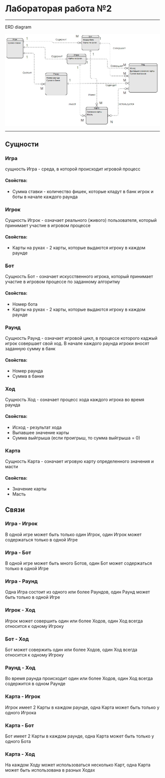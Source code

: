 # Лабораторая работа №2
___

ERD diagram

![erd диаграмма](rtippo_lab_2.jpg)
___
## Сущности
### Игра
сущность Игра - среда, в которой происходит игровой процесс
#### Свойства:
* Сумма ставки - количество фишек, которые кладут в банк игрок и боты в начале каждого раунда

### Игрок
Сущность Игрок - означает реального (живого) пользователя, который принимает участие в игровом процессе
#### Свойства:
* Карты на руках - 2 карты, которые выдаются игроку в каждом раунде

### Бот
Сущность Бот - означает искусственного игрока, который принимает участие в игровом процессе по заданному алгоритму
#### Свойства:
* Номер бота
* Карты на руках - 2 карты, которые выдаются игроку в каждом раунде

### Раунд
Сущность Раунд - означает игровой цикл, в процессе которого каджый игрок совершает свой ход. В начале каждого раунда игроки вносят заданную сумму в банк
#### Свойства:
* Номер раунда
* Сумма в банке

### Ход
Сущность Ход - означает процесс хода каждого игрока во время раунда
#### Свойства:
* Исход - результат хода
* Выпавшее значение карты
* Сумма выйгрыша (если проигрыш, то сумма выйгрыша = 0)

### Карта
Сущность Карта - означает игровую карту определенного значения и масти
#### Свойства:
* Значение карты
* Масть


## Связи

### Игра - Игрок
В одной игре может быть только один Игрок, один Игрок может содержаться только в одной Игре

### Игра - Бот
В одной игре может быть много Ботов, один Бот может содержаться только в одной Игре

### Игра - Раунд
Одна Игра состоит из одного или более Раундов, один Раунд может быть только в одной Игре

### Игрок - Ход
Игрок может совершить один или более Ходов, один Ход всегда относится к одному Игроку

### Бот - Ход
Бот может совержить один или более Ходов, один Ход всегда относится к одному Игроку

### Раунд - Ход
Во время раунда происходит один или более Ходов, один Ход всегда содержится в одном Раунде

### Карта - Игрок
Игрок имеет 2 Карты в каждом раунде, одна Карта может быть только у одного Игрока

### Карта - Бот
Бот имеет 2 Карты в каждом раунде, одна Карта может быть только у одного Бота

### Карта - Ход
На каждом Ходу может использоваться несколько Карт, одна Карта может быть использована в разных Ходах